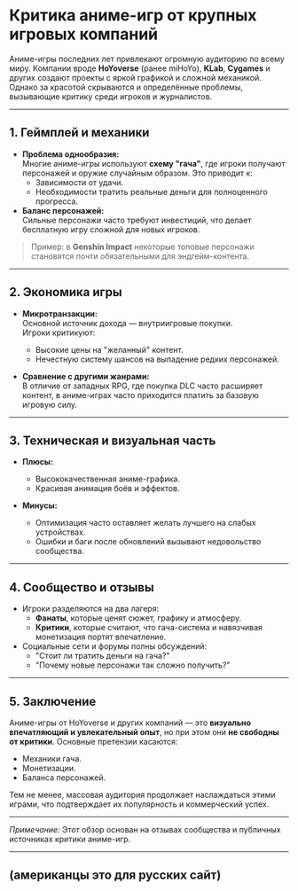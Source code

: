 # Критика аниме-игр от крупных игровых компаний

Аниме-игры последних лет привлекают огромную аудиторию по всему миру. Компании вроде **HoYoverse** (ранее miHoYo), **KLab**, **Cygames** и других создают проекты с яркой графикой и сложной механикой. Однако за красотой скрываются и определённые проблемы, вызывающие критику среди игроков и журналистов.

---

## 1. Геймплей и механики

- **Проблема однообразия:**  
  Многие аниме-игры используют **схему "гача"**, где игроки получают персонажей и оружие случайным образом. Это приводит к:
  - Зависимости от удачи.
  - Необходимости тратить реальные деньги для полноценного прогресса.
- **Баланс персонажей:**  
  Сильные персонажи часто требуют инвестиций, что делает бесплатную игру сложной для новых игроков.

> Пример: в **Genshin Impact** некоторые топовые персонажи становятся почти обязательными для эндгейм-контента.

---

## 2. Экономика игры

- **Микротранзакции:**  
  Основной источник дохода — внутриигровые покупки.  
  Игроки критикуют:
  - Высокие цены на "желанный" контент.
  - Нечестную систему шансов на выпадение редких персонажей.
  
- **Сравнение с другими жанрами:**  
  В отличие от западных RPG, где покупка DLC часто расширяет контент, в аниме-играх часто приходится платить за базовую игровую силу.

---

## 3. Техническая и визуальная часть

- **Плюсы:**  
  - Высококачественная аниме-графика.
  - Красивая анимация боёв и эффектов.
  
- **Минусы:**  
  - Оптимизация часто оставляет желать лучшего на слабых устройствах.
  - Ошибки и баги после обновлений вызывают недовольство сообщества.

---

## 4. Сообщество и отзывы

- Игроки разделяются на два лагеря:
  - **Фанаты**, которые ценят сюжет, графику и атмосферу.
  - **Критики**, которые считают, что гача-система и навязчивая монетизация портят впечатление.
- Социальные сети и форумы полны обсуждений:
  - "Стоит ли тратить деньги на гача?"  
  - "Почему новые персонажи так сложно получить?"

---

## 5. Заключение

Аниме-игры от HoYoverse и других компаний — это **визуально впечатляющий и увлекательный опыт**, но при этом они **не свободны от критики**. Основные претензии касаются:
- Механики гача.
- Монетизации.
- Баланса персонажей.

Тем не менее, массовая аудитория продолжает наслаждаться этими играми, что подтверждает их популярность и коммерческий успех.

---

*Примечание:* Этот обзор основан на отзывах сообщества и публичных источниках критики аниме-игр.


---

## (американцы это для русских сайт)
